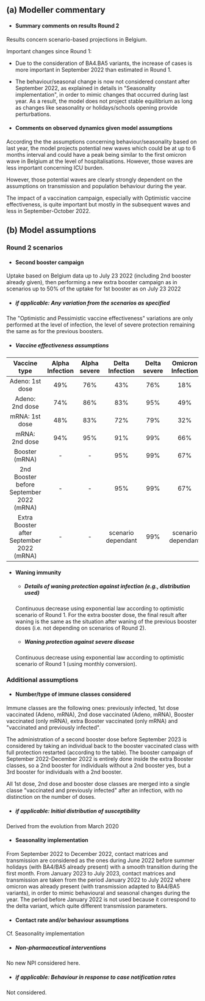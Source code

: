 ## (a) Modeller commentary

- #### Summary comments on results Round 2

Results concern scenario-based projections in Belgium.

Important changes since Round 1:
- Due to the consideration of BA4.BA5 variants, the increase of cases is more important in September 2022 than estimated in Round 1.
- The behaviour/seasonal change is now not considered constant after September 2022, as explained in details in "Seasonality implementation", in order to mimic changes that occurred during last year. As a result, the model does not project stable equilibrium as long as changes like seasonality or holidays/schools opening provide perturbations.

- #### Comments on observed dynamics given model assumptions

According the the assumptions concerning behaviour/seasonality based on last year, the model projects potential new waves which could be at up to 6 months interval and could have a peak being similar to the first omicron wave in Belgium at the level of hospitalisations. However, those waves are less important concerning ICU burden.

However, those potential waves are clearly strongly dependent on the assumptions on transmission and population behaviour during the year.

The impact of a vaccination campaign, especially with Optimistic vaccine effectiveness, is quite important but mostly in the subsequent waves and less in September-October 2022.

## (b) Model assumptions

### Round 2 scenarios

- #### Second booster campaign

Uptake based on Belgium data up to July 23 2022 (including 2nd booster already given), then performing a new extra booster campaign as in scenarios up to 50% of the uptake for 1st booster as on July 23 2022

   - ##### _if applicable:_ Any variation from the scenarios as specified
   
   The "Optimistic and Pessimistic vaccine effectiveness" variations are only performed at the level of infection, the level of severe protection remaining the same as for the previous boosters.

   - ##### Vaccine effectiveness assumptions

Vaccine type | Alpha Infection | Alpha severe | Delta Infection | Delta severe | Omicron Infection | Omicron severe
:---: | :---: | :---: | :---: | :---: | :---: | :---: | 
Adeno: 1st dose | 49% | 76% | 43% | 76% | 18% | 65%
Adeno: 2nd dose | 74% | 86% | 83% | 95% | 49% | 81%
mRNA: 1st dose | 48% | 83% | 72% | 79% | 32% |65%
mRNA: 2nd dose | 94% | 95% | 91% | 99% | 66% | 81%
Booster (mRNA) | - | - | 95% | 99% | 67% | 90%
2nd Booster before September 2022 (mRNA) | - | - | 95% | 99% | 67% | 90%
Extra Booster after September 2022 (mRNA)  | - | - | scenario dependant | 99% | scenario dependant | 90%

- #### Waning immunity 

   - ##### Details of waning protection against infection (e.g., distribution used)
   
   Continuous decrease using exponential law according to optimistic scenario of Round 1. For the extra booster dose, the final result after waning is the same as the situation after waning of the previous booster doses (i.e. not depending on scenarios of Round 2).
   
   - ##### Waning protection against severe disease
   
    Continuous decrease using exponential law according to optimistic scenario of Round 1 (using monthly conversion).

### Additional assumptions

- #### Number/type of immune classes considered

Immune classes are the following ones: previously infected, 1st dose vaccinated (Adeno, mRNA), 2nd dose vaccinated (Adeno, mRNA), Booster vaccinated (only mRNA), extra Booster vaccinated (only mRNA) and "vaccinated and previously infected".

The administration of a second booster dose before September 2023 is considered by taking an individual back to the booster vaccinated class with full protection restarted (according to the table). The booster campaign of September 2022-December 2022 is entirely done inside the extra Booster classes, so a 2nd booster for individuals without a 2nd booster yes, but a 3rd booster for individuals with a 2nd booster.

All 1st dose, 2nd dose and booster dose classes are merged into a single classe "vaccinated and previously infected" after an infection, with no distinction on the number of doses.

   - ##### _if applicable:_ Initial distribution of susceptibility

Derived from the evolution from March 2020

- #### Seasonality implementation

From September 2022 to December 2022, contact matrices and transmission are considered as the ones during June 2022 before summer holidays (with BA4/BA5 already present) with a smooth transition during the first month. From January 2023 to July 2023, contact matrices and transmission are taken from the period January 2022 to July 2022 where omicron was already present (with transmission adapted to BA4/BA5 variants), in order to mimic behavioural and seasonal changes during the year. The period before January 2022 is not used because it correspond to the delta variant, which quite different transmission parameters.

- #### Contact rate and/or behaviour assumptions

Cf. Seasonality implementation

   - ##### Non-pharmaceutical interventions
   
   No new NPI considered here.

   - ##### _if applicable:_ Behaviour in response to case notification rates
   
   Not considered.
